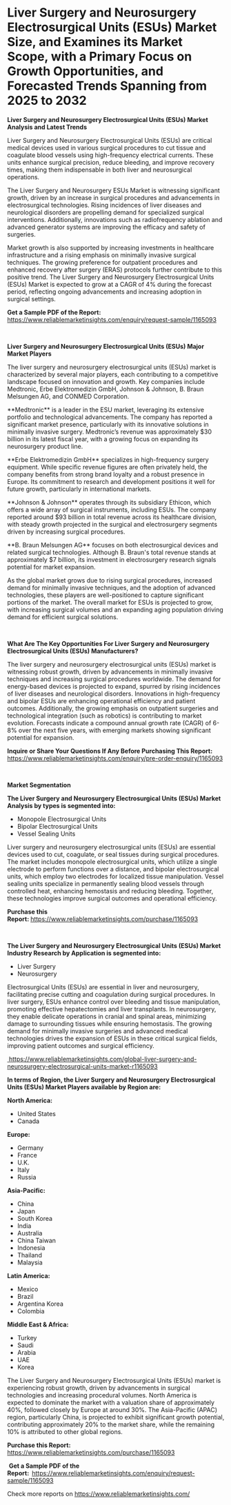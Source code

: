 <p><h1>Liver Surgery and Neurosurgery Electrosurgical Units (ESUs) Market Size, and Examines its Market Scope, with a Primary Focus on Growth Opportunities, and Forecasted Trends Spanning from 2025 to 2032</h1></p><p><strong>Liver Surgery and Neurosurgery Electrosurgical Units (ESUs) Market Analysis and Latest Trends</strong></p>
<p><p>Liver Surgery and Neurosurgery Electrosurgical Units (ESUs) are critical medical devices used in various surgical procedures to cut tissue and coagulate blood vessels using high-frequency electrical currents. These units enhance surgical precision, reduce bleeding, and improve recovery times, making them indispensable in both liver and neurosurgical operations. </p><p>The Liver Surgery and Neurosurgery ESUs Market is witnessing significant growth, driven by an increase in surgical procedures and advancements in electrosurgical technologies. Rising incidences of liver diseases and neurological disorders are propelling demand for specialized surgical interventions. Additionally, innovations such as radiofrequency ablation and advanced generator systems are improving the efficacy and safety of surgeries. </p><p>Market growth is also supported by increasing investments in healthcare infrastructure and a rising emphasis on minimally invasive surgical techniques. The growing preference for outpatient procedures and enhanced recovery after surgery (ERAS) protocols further contribute to this positive trend. The Liver Surgery and Neurosurgery Electrosurgical Units (ESUs) Market is expected to grow at a CAGR of 4% during the forecast period, reflecting ongoing advancements and increasing adoption in surgical settings.</p></p>
<p><strong>Get a Sample PDF of the Report:&nbsp;</strong> <a href="https://www.reliablemarketinsights.com/enquiry/request-sample/1165093?utm_campaign=2636&utm_medium=2&utm_source=Github&utm_content=ia&utm_term=04032025&utm_id=liver-surgery-and-neurosurgery-electrosurgical-units-esus">https://www.reliablemarketinsights.com/enquiry/request-sample/1165093</a></p>
<p>&nbsp;</p>
<p><strong>Liver Surgery and Neurosurgery Electrosurgical Units (ESUs) Major Market Players</strong></p>
<p><p>The liver surgery and neurosurgery electrosurgical units (ESUs) market is characterized by several major players, each contributing to a competitive landscape focused on innovation and growth. Key companies include Medtronic, Erbe Elektromedizin GmbH, Johnson & Johnson, B. Braun Melsungen AG, and CONMED Corporation.</p><p>**Medtronic** is a leader in the ESU market, leveraging its extensive portfolio and technological advancements. The company has reported a significant market presence, particularly with its innovative solutions in minimally invasive surgery. Medtronic’s revenue was approximately $30 billion in its latest fiscal year, with a growing focus on expanding its neurosurgery product line.</p><p>**Erbe Elektromedizin GmbH** specializes in high-frequency surgery equipment. While specific revenue figures are often privately held, the company benefits from strong brand loyalty and a robust presence in Europe. Its commitment to research and development positions it well for future growth, particularly in international markets.</p><p>**Johnson & Johnson** operates through its subsidiary Ethicon, which offers a wide array of surgical instruments, including ESUs. The company reported around $93 billion in total revenue across its healthcare division, with steady growth projected in the surgical and electrosurgery segments driven by increasing surgical procedures.</p><p>**B. Braun Melsungen AG** focuses on both electrosurgical devices and related surgical technologies. Although B. Braun's total revenue stands at approximately $7 billion, its investment in electrosurgery research signals potential for market expansion.</p><p>As the global market grows due to rising surgical procedures, increased demand for minimally invasive techniques, and the adoption of advanced technologies, these players are well-positioned to capture significant portions of the market. The overall market for ESUs is projected to grow, with increasing surgical volumes and an expanding aging population driving demand for efficient surgical solutions.</p></p>
<p>&nbsp;</p>
<p><strong>What Are The Key Opportunities For Liver Surgery and Neurosurgery Electrosurgical Units (ESUs) Manufacturers?</strong></p>
<p><p>The liver surgery and neurosurgery electrosurgical units (ESUs) market is witnessing robust growth, driven by advancements in minimally invasive techniques and increasing surgical procedures worldwide. The demand for energy-based devices is projected to expand, spurred by rising incidences of liver diseases and neurological disorders. Innovations in high-frequency and bipolar ESUs are enhancing operational efficiency and patient outcomes. Additionally, the growing emphasis on outpatient surgeries and technological integration (such as robotics) is contributing to market evolution. Forecasts indicate a compound annual growth rate (CAGR) of 6-8% over the next five years, with emerging markets showing significant potential for expansion.</p></p>
<p><strong>Inquire or Share Your Questions If Any Before Purchasing This Report:</strong> <a href="https://www.reliablemarketinsights.com/enquiry/pre-order-enquiry/1165093?utm_campaign=2636&utm_medium=2&utm_source=Github&utm_content=ia&utm_term=04032025&utm_id=liver-surgery-and-neurosurgery-electrosurgical-units-esus">https://www.reliablemarketinsights.com/enquiry/pre-order-enquiry/1165093</a></p>
<p>&nbsp;</p>
<p><strong>Market Segmentation</strong></p>
<p><strong>The Liver Surgery and Neurosurgery Electrosurgical Units (ESUs) Market Analysis by types is segmented into:</strong></p>
<p><ul><li>Monopole Electrosurgical Units</li><li>Bipolar Electrosurgical Units</li><li>Vessel Sealing Units</li></ul></p>
<p><p>Liver surgery and neurosurgery electrosurgical units (ESUs) are essential devices used to cut, coagulate, or seal tissues during surgical procedures. The market includes monopole electrosurgical units, which utilize a single electrode to perform functions over a distance, and bipolar electrosurgical units, which employ two electrodes for localized tissue manipulation. Vessel sealing units specialize in permanently sealing blood vessels through controlled heat, enhancing hemostasis and reducing bleeding. Together, these technologies improve surgical outcomes and operational efficiency.</p></p>
<p><strong>Purchase this Report:&nbsp;</strong><a href="https://www.reliablemarketinsights.com/purchase/1165093?utm_campaign=2636&utm_medium=2&utm_source=Github&utm_content=ia&utm_term=04032025&utm_id=liver-surgery-and-neurosurgery-electrosurgical-units-esus">https://www.reliablemarketinsights.com/purchase/1165093</a></p>
<p>&nbsp;</p>
<p><strong>The Liver Surgery and Neurosurgery Electrosurgical Units (ESUs) Market Industry Research by Application is segmented into:</strong></p>
<p><ul><li>Liver Surgery</li><li>Neurosurgery</li></ul></p>
<p><p>Electrosurgical Units (ESUs) are essential in liver and neurosurgery, facilitating precise cutting and coagulation during surgical procedures. In liver surgery, ESUs enhance control over bleeding and tissue manipulation, promoting effective hepatectomies and liver transplants. In neurosurgery, they enable delicate operations in cranial and spinal areas, minimizing damage to surrounding tissues while ensuring hemostasis. The growing demand for minimally invasive surgeries and advanced medical technologies drives the expansion of ESUs in these critical surgical fields, improving patient outcomes and surgical efficiency.</p></p>
<p><a href="https://www.reliablemarketinsights.com/global-liver-surgery-and-neurosurgery-electrosurgical-units-market-r1165093?utm_campaign=2636&utm_medium=2&utm_source=Github&utm_content=ia&utm_term=04032025&utm_id=liver-surgery-and-neurosurgery-electrosurgical-units-esus">&nbsp;https://www.reliablemarketinsights.com/global-liver-surgery-and-neurosurgery-electrosurgical-units-market-r1165093</a></p>
<p><strong>In terms of Region, the Liver Surgery and Neurosurgery Electrosurgical Units (ESUs) Market Players available by Region are:</strong></p>
<p>
    <p> <strong> North America: </strong>
        <ul>
            <li>United States</li>
            <li>Canada</li>
        </ul>
        </p> 
    <p> <strong> Europe: </strong>
        <ul>
            <li>Germany</li>
            <li>France</li>
            <li>U.K.</li>
            <li>Italy</li>
            <li>Russia</li>
        </ul>
        </p> 
    <p> <strong> Asia-Pacific: </strong>
        <ul>
            <li>China</li>
            <li>Japan</li>
            <li>South Korea</li>
            <li>India</li>
            <li>Australia</li>
            <li>China Taiwan</li>
            <li>Indonesia</li>
            <li>Thailand</li>
            <li>Malaysia</li>
        </ul>
        </p> 
    <p> <strong> Latin America: </strong>
        <ul>
            <li>Mexico</li>
            <li>Brazil</li>
            <li>Argentina Korea</li>
            <li>Colombia</li>
        </ul>
        </p> 
    <p> <strong> Middle East & Africa: </strong>
        <ul>
            <li>Turkey</li>
            <li>Saudi</li>
            <li>Arabia</li>
            <li>UAE</li>
            <li>Korea</li>
        </ul>
    </p>
    </p>
<p><p>The Liver Surgery and Neurosurgery Electrosurgical Units (ESUs) market is experiencing robust growth, driven by advancements in surgical technologies and increasing procedural volumes. North America is expected to dominate the market with a valuation share of approximately 40%, followed closely by Europe at around 30%. The Asia-Pacific (APAC) region, particularly China, is projected to exhibit significant growth potential, contributing approximately 20% to the market share, while the remaining 10% is attributed to other global regions.</p></p>
<p><strong>Purchase this Report: </strong><a href="https://www.reliablemarketinsights.com/purchase/1165093?utm_campaign=2636&utm_medium=2&utm_source=Github&utm_content=ia&utm_term=04032025&utm_id=liver-surgery-and-neurosurgery-electrosurgical-units-esus">https://www.reliablemarketinsights.com/purchase/1165093</a></p>
<p>&nbsp;<strong>Get a Sample PDF of the Report:&nbsp;&nbsp;</strong><a href="https://www.reliablemarketinsights.com/enquiry/request-sample/1165093?utm_campaign=2636&utm_medium=2&utm_source=Github&utm_content=ia&utm_term=04032025&utm_id=liver-surgery-and-neurosurgery-electrosurgical-units-esus">https://www.reliablemarketinsights.com/enquiry/request-sample/1165093</a></p>
<p><strong></strong></p>
<p>Check more reports on <a href="https://www.reliablemarketinsights.com/?utm_campaign=2636&utm_medium=2&utm_source=Github&utm_content=ia&utm_term=04032025&utm_id=liver-surgery-and-neurosurgery-electrosurgical-units-esus">https://www.reliablemarketinsights.com/</a></p>